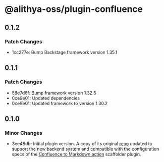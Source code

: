 # @alithya-oss/plugin-confluence

## 0.1.2

### Patch Changes

- 1cc277e: Bump Backstage framework version 1.35.1

## 0.1.1

### Patch Changes

- 58e7d6f: Bump framework version 1.32.5
- 0ce9e01: Updated dependencies
- 0ce9e01: Updated framework to version 1.30.2

## 0.1.0

### Minor Changes

- 3ee48db: Initial plugin version. A copy of its original [repo](https://github.com/K-Phoen/backstage-plugin-confluence) updated to support the new backend system and compatible with the configuration specs of the [Confluence to Markdown action](https://github.com/backstage/backstage/tree/master/plugins/scaffolder-backend-module-confluence-to-markdown) scaffolder plugin.
